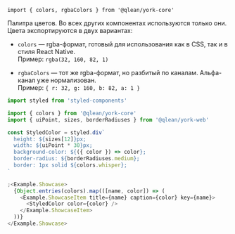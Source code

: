 `import { colors, rgbaColors } from '@qlean/york-core'`

Палитра цветов. Во всех других компонентах используются только они. Цвета экспортируются в двух вариантах:

- `colors` — rgba-формат, готовый для использования как в CSS, так и в стиля React Native.  
  Пример: `rgba(32, 160, 82, 1)`

- `rgbaColors` — тот же rgba-формат, но разбитый по каналам. Альфа-канал уже нормализован.  
  Пример: `{ r: 32, g: 160, b: 82, a: 1 }`

```js
import styled from 'styled-components'

import { colors } from '@qlean/york-core'
import { uiPoint, sizes, borderRadiuses } from '@qlean/york-web'

const StyledColor = styled.div`
  height: ${sizes[12]}px;
  width: ${uiPoint * 30}px;
  background-color: ${({ color }) => color};
  border-radius: ${borderRadiuses.medium};
  border: 1px solid ${colors.whisper};
`

;<Example.Showcase>
  {Object.entries(colors).map(([name, color]) => (
    <Example.ShowcaseItem title={name} caption={color} key={name}>
      <StyledColor color={color} />
    </Example.ShowcaseItem>
  ))}
</Example.Showcase>
```
